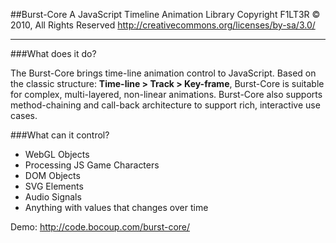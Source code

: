 ##Burst-Core 
A JavaScript Timeline Animation Library
Copyright F1LT3R © 2010, All Rights Reserved
http://creativecommons.org/licenses/by-sa/3.0/
* * *  

###What does it do?

The Burst-Core brings time-line animation control to JavaScript. Based on the classic structure: **Time-line > Track > Key-frame**, Burst-Core is suitable for complex, multi-layered, non-linear animations. Burst-Core also supports method-chaining and call-back architecture to support rich, interactive use cases.

###What can it control?

- WebGL Objects
- Processing JS Game Characters
- DOM Objects
- SVG Elements
- Audio Signals
- Anything with values that changes over time

Demo:  http://code.bocoup.com/burst-core/
